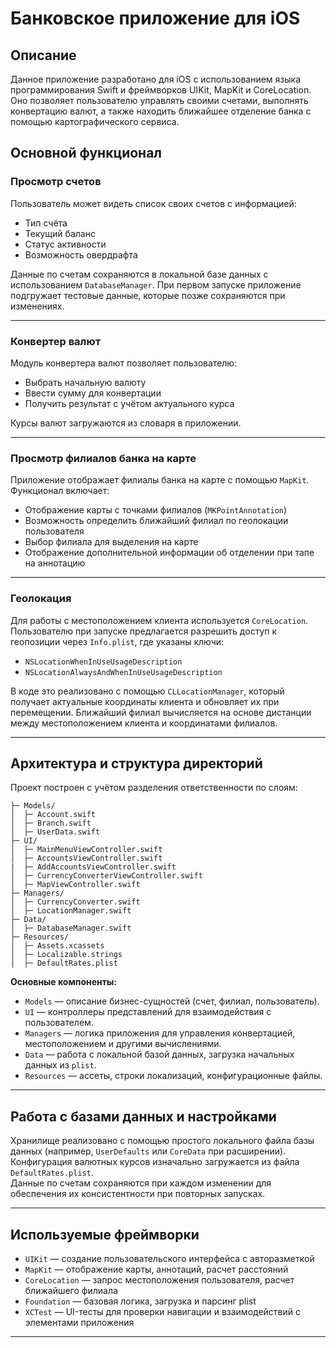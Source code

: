# Банковское приложение для iOS

## Описание

Данное приложение разработано для iOS с использованием языка программирования Swift и фреймворков UIKit, MapKit и CoreLocation.  
Оно позволяет пользователю управлять своими счетами, выполнять конвертацию валют, а также находить ближайшее отделение банка с помощью картографического сервиса.

## Основной функционал

### Просмотр счетов
Пользователь может видеть список своих счетов с информацией:
- Тип счёта
- Текущий баланс
- Статус активности
- Возможность овердрафта

Данные по счетам сохраняются в локальной базе данных с использованием `DatabaseManager`. При первом запуске приложение подгружает тестовые данные, которые позже сохраняются при изменениях.

---

### Конвертер валют
Модуль конвертера валют позволяет пользователю:
- Выбрать начальную валюту
- Ввести сумму для конвертации
- Получить результат с учётом актуального курса

Курсы валют загружаются из словаря в приложении. 

---

### Просмотр филиалов банка на карте
Приложение отображает филиалы банка на карте с помощью `MapKit`.  
Функционал включает:
- Отображение карты с точками филиалов (`MKPointAnnotation`)
- Возможность определить ближайший филиал по геолокации пользователя
- Выбор филиала для выделения на карте
- Отображение дополнительной информации об отделении при тапе на аннотацию

---

### Геолокация
Для работы с местоположением клиента используется `CoreLocation`.  
Пользователю при запуске предлагается разрешить доступ к геопозиции через `Info.plist`, где указаны ключи:
- `NSLocationWhenInUseUsageDescription`
- `NSLocationAlwaysAndWhenInUseUsageDescription`

В коде это реализовано с помощью `CLLocationManager`, который получает актуальные координаты клиента и обновляет их при перемещении. Ближайший филиал вычисляется на основе дистанции между местоположением клиента и координатами филиалов.

---

## Архитектура и структура директорий

Проект построен с учётом разделения ответственности по слоям:
```App/
├─ Models/
│  ├─ Account.swift
│  ├─ Branch.swift
│  ├─ UserData.swift
├─ UI/
│  ├─ MainMenuViewController.swift
│  ├─ AccountsViewController.swift
|  ├─ AddAccountsViewController.swift
│  ├─ CurrencyConverterViewController.swift
│  ├─ MapViewController.swift
├─ Managers/
│  ├─ CurrencyConverter.swift
│  ├─ LocationManager.swift
├─ Data/
│  ├─ DatabaseManager.swift
├─ Resources/
│  ├─ Assets.xcassets
│  ├─ Localizable.strings
│  ├─ DefaultRates.plist
```
**Основные компоненты:**
- `Models` — описание бизнес-сущностей (счет, филиал, пользователь).
- `UI` — контроллеры представлений для взаимодействия с пользователем.
- `Managers` — логика приложения для управления конвертацией, местоположением и другими вычислениями.
- `Data` — работа с локальной базой данных, загрузка начальных данных из `plist`.
- `Resources` — ассеты, строки локализаций, конфигурационные файлы.

---

## Работа с базами данных и настройками
Хранилище реализовано с помощью простого локального файла базы данных (например, `UserDefaults` или `CoreData` при расширении). Конфигурация валютных курсов изначально загружается из файла `DefaultRates.plist`.  
Данные по счетам сохраняются при каждом изменении для обеспечения их консистентности при повторных запусках.

---

## Используемые фреймворки
- `UIKit` — создание пользовательского интерфейса с авторазметкой
- `MapKit` — отображение карты, аннотаций, расчет расстояний
- `CoreLocation` — запрос местоположения пользователя, расчет ближайшего филиала
- `Foundation` — базовая логика, загрузка и парсинг plist
- `XCTest` — UI-тесты для проверки навигации и взаимодействий с элементами приложения

---
